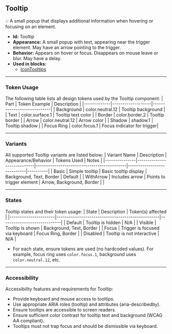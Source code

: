 ## Tooltip
💡 A small popup that displays additional information when hovering or focusing on an element.
- **Id:** Tooltip
- **Appearance:** A small popup with text, appearing near the trigger element. May have an arrow pointing to the trigger.
- **Behavior:** Appears on hover or focus. Disappears on mouse leave or blur. May have a delay.
- **Used in blocks:**
  - [IconTooltips](../blocks/IconTooltips.md)

---

### Token Usage
The following table lists all design tokens used by the Tooltip component:
| Part        | Token Example      | Description                |
|-------------|-------------------|----------------------------|
| Background  | color.neutral.12  | Tooltip background         |
| Text        | color.surface.1   | Tooltip text color         |
| Border      | color.border.2    | Tooltip border             |
| Arrow       | color.neutral.12  | Arrow color                |
| Shadow      | shadow.1          | Tooltip shadow             |
| Focus Ring  | color.focus.1     | Focus indicator for trigger|

---

### Variants
All supported Tooltip variants are listed below:
| Variant Name   | Description                | Appearance/Behavior                        | Tokens Used                | Notes    |
|---------------|----------------------------|--------------------------------------------|----------------------------|----------|
| Basic         | Simple tooltip             | Basic tooltip display                      | Background, Text, Border   | Default  |
| WithArrow     | Includes arrow             | Points to trigger element                  | Arrow, Background, Border  |          |

---

### States
Tooltip states and their token usage:
| State                | Description                                      | Token(s) affected           |
|----------------------|--------------------------------------------------|-----------------------------|
| Default              | Tooltip is hidden                                | N/A                        |
| Visible              | Tooltip is shown                                 | Background, Text, Border    |
| Focus                | Trigger is focused via keyboard                  | Focus Ring, Border          |
| Disabled             | Tooltip is not interactive                       | N/A                        |

- For each state, ensure tokens are used (no hardcoded values). For example, focus ring uses `color.focus.1`, background uses `color.neutral.12`, etc.

---

### Accessibility
Accessibility features and requirements for Tooltip:
- Provide keyboard and mouse access to tooltips.
- Use appropriate ARIA roles (tooltip) and attributes (aria-describedby).
- Ensure tooltips are accessible to screen readers.
- Ensure sufficient color contrast for tooltip text and background (WCAG AA compliant).
- Tooltips must not trap focus and should be dismissible via keyboard.

